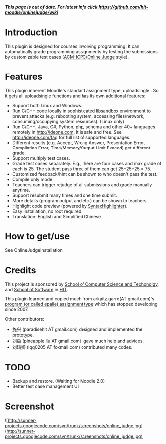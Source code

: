 **_This page is out of date. For latest info click https://github.com/hit-moodle/onlinejudge/wiki_**

# Introduction #

This plugin is designed for courses involving programming. It can automatically grade programming assignments by testing the submissions by customizable test cases ([ACM-ICPC](http://en.wikipedia.org/wiki/ACM_International_Collegiate_Programming_Contest)/[Online Judge](http://en.wikipedia.org/wiki/Online_judge) style).
# Features #

This plugin inherent Moodle's standard assignment type, uploadsingle . So it gets all uploadsingle functions and has its own additional features:

  * Support both Linux and Windows.
  * Run C/C++ code locally in sophisticated [libsandbox](http://sourceforge.net/projects/libsandbox/) environment to prevent attacks (e.g. rebooting system, accessing files/network, consuming/occupying system resources). (Linux only)
  * Run C/C++, Java, C#, Python, php, schema and other 40+ languages remotely in http://ideone.com. It is safe and free. See http://ideone.com/faq for full list of supported languages.
  * Different results (e.g. Accept, Wrong Answer, Presentation Error, Compilation Error, Time/Memory/Output Limit Exceed) get different grade.
  * Support multiply test cases.
  * Grade test cases separately. E.g., there are four cases and max grade of each is 25. The student pass three of them can get 25+25+25 = 75.
  * Customized feedback/hint can be shown to who doesn't pass the test.
  * Compile only mode.
  * Teachers can trigger rejudge of all submissions and grade manually anytime.
  * Support resubmit many times and one time submit.
  * More details (program output and etc.) can be shown to teachers.
  * Highlight code preview (powered by [SyntaxHighlighter](http://alexgorbatchev.com/wiki/SyntaxHighlighter)).
  * Easy installation, no root required.
  * Translation: English and Simplified Chinese

# How to get/use #

See OnlineJudgeInstallation

# Credits #

This project is sponsored by [School of Computer Science and Techonolgy](http://www.cs.hit.edu.cn), and [School of Software](http://software.hit.edu.cn) in [HIT](http://www.hit.edu.cn).

This plugin learned and copied much from arkaitz.garro(AT gmail.com)'s [program (or called epaile) assignment type](http://cvs.moodle.org/contrib/plugins/mod/assignment/type/program/) which has stopped developing since 2007.

Other contributors:
  * 施兴 (paradisehit AT gmail.com) designed and implemented the prototype.
  * 刘禹 (pineapple.liu AT gmail.com）gave much help and advices.
  * 刘琦卿 (lqq0205 AT foxmail.com) contributed many codes.

# TODO #

  * Backup and restore. (Waiting for Moodle 2.0)
  * Better test case management UI

# Screenshot #

![http://sunner-projects.googlecode.com/svn/trunk/screenshots/online_judge.jpg](http://sunner-projects.googlecode.com/svn/trunk/screenshots/online_judge.jpg)